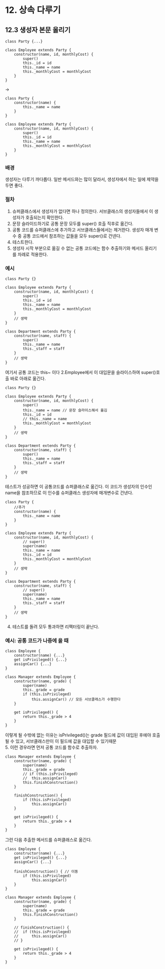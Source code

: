 # 12. 상속 다루기
## 12.3 생성자 본문 올리기

```JS
class Party {...}

class Employee extends Party {
	constructor(name, id, monthlyCost) {
		super()
		this._id = id
		this._name = name
		this._monthlyCost = monthlyCost
	}
}
```
-> 
```JS
class Party {
	constructor(name) {
		this._name = name
	}
}

class Employee extends Party {
	constructor(name, id, monthlyCost) {
		super()
		this._id = id
		this._name = name
		this._monthlyCost = monthlyCost
	}
}
```
### 배경
생성자는 다루기 까다롭다. 일반 메서드와는 많이 달라서, 생성자에서 하는 일에 제약을 두면 좋다.  

### 절차
1. 슈퍼클래스에서 생성자가 없다면 하나 정의한다. 서브클래스의 생성자들에서 이 생성자가 호출되는지 확인한다.
2. 문장 슬라이드하기로 공통 문장 모두를 super() 호출 직후로 옮긴다.
3. 공통 코드를 슈퍼클래스에 추가하고 서브클래스들에서는 제거한다. 생성자 매개 변수 중 공통 코드에서 참조하는 값들을 모두 super()로 건넨다.
4. 테스트한다.
5. 생성자 시작 부분으로 옮길 수 없는 공통 코드에는 함수 추출하기와 메서드 올리기를 차례로 적용한다.

### 예시
```JS
class Party {}

class Employee extends Party {
	constructor(name, id, monthlyCost) {
		super()
		this._id = id
		this._name = name
		this._monthlyCost = monthlyCost
	}
	// 생략
}

class Department extends Party {
	constructor(name, staff) {
		super()
		this._name = name
		this._staff = staff
	}
	// 생략
}
```
여기서 공통 코드는 this~ 이다 2.Employee에서 이 대입문을 슬라이스하여 super()호출 바로 아래로 옮긴다. 

```JS
class Party {}

class Employee extends Party {
	constructor(name, id, monthlyCost) {
		super()
		this._name = name // 문장 슬라이스해서 옮김
		this._id = id
		// this._name = name
		this._monthlyCost = monthlyCost
	}
	// 생략
}

class Department extends Party {
	constructor(name, staff) {
		super()
		this._name = name
		this._staff = staff
	}
	// 생략
}
```
테스트가 성공하면 이 공통코드를 슈퍼클래스로 옮긴다. 이 코드가 생성자의 인수인 name을 참조하므로 이 인수를 슈퍼클래스 생성자에 매개변수로 건낸다. 
```JS
class Party {
	//추가
	constructor(name) {
		this._name = name
	}
}

class Employee extends Party {
	constructor(name, id, monthlyCost) {
		// super()
		super(name)
		this._name = name
		this._id = id
		this._monthlyCost = monthlyCost
	}
	// 생략
}

class Department extends Party {
	constructor(name, staff) {
		// super()
		super(name)
		this._name = name
		this._staff = staff
	}
	// 생략
}
```
4. 테스트를 돌려 모두 통과하면 리팩터링이 끝난다. 

### 예시: 공통 코드가 나중에 올 때
```JS
class Employee {
	constructor(name) {...}
	get isPrivileged() {...}
	assignCar() {...}
}

class Manager extends Employee {
	constructor(name, grade) {
		super(name)
		this._grade = grade
		if (this.isPrivileged) 
			this.assignCar() // 모든 서브클래스가 수행한다
	}

	get isPrivileged() {
		return this._grade > 4
	}
}
```
이렇게 될 수밖에 없는 이유는 isPrivileged()는 grade 필드에 값이 대입된 후에야 호출될 수 있고, 서브클래스만이 이 필드에 값을 대입할 수 있기때문  
5. 이런 경우라면 먼저 공통 코드를 함수로 추출하자.
```JS
class Manager extends Employee {
	constructor(name, grade) {
		super(name)
		this._grade = grade
		// if (this.isPrivileged) 
		// 	this.assignCar()
		this.finishConstruction()
	}

	finishConstruction() {
		if (this.isPrivileged)
			this.assignCar()
	}

	get isPrivileged() {
		return this._grade > 4
	}
}
```
그런 다음 추출한 메서드를 슈퍼클래스로 옮긴다.
```JS
class Employee {
	constructor(name) {...}
	get isPrivileged() {...}
	assignCar() {...}

	finishConstruction() { // 이동
		if (this.isPrivileged)
			this.assignCar()
	}
}

class Manager extends Employee {
	constructor(name, grade) {
		super(name)
		this._grade = grade
		this.finishConstruction()
	}

	// finishConstruction() {
	// 	if (this.isPrivileged)
	// 		this.assignCar()
	// }

	get isPrivileged() {
		return this._grade > 4
	}
}
```

























